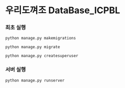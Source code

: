 # 우리도껴조 DataBase_ICPBL

### 최초 실행

```shell
python manage.py makemigrations

python manage.py migrate

python manage.py createsuperuser
```

### 서버 실행

```shell
python manage.py runserver
```


